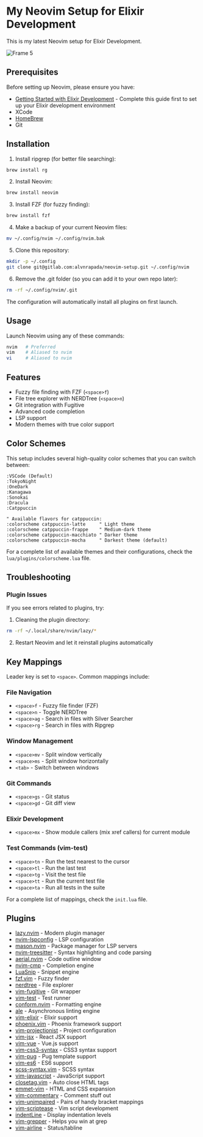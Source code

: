 # My Neovim Setup for Elixir Development

This is my latest Neovim setup for Elixir Development.

![Frame 5](https://github.com/user-attachments/assets/69a4a4cf-3bae-4824-b236-f6f30b6551a7)


## Prerequisites

Before setting up Neovim, please ensure you have:

- [Getting Started with Elixir Development](./GETTING_STARTED_WITH_ELIXIR.md) - Complete this guide first to set up your Elixir development environment
- XCode
- [HomeBrew](https://brew.sh)
- Git

## Installation

1. Install ripgrep (for better file searching):
```bash
brew install rg
```

2. Install Neovim:
```bash
brew install neovim
```

3. Install FZF (for fuzzy finding):
```bash
brew install fzf
```

4. Make a backup of your current Neovim files:
```bash
mv ~/.config/nvim ~/.config/nvim.bak
```

5. Clone this repository:
```bash
mkdir -p ~/.config
git clone git@gitlab.com:alvnrapada/neovim-setup.git ~/.config/nvim
```

6. Remove the .git folder (so you can add it to your own repo later):
```bash
rm -rf ~/.config/nvim/.git
```

The configuration will automatically install all plugins on first launch.

## Usage

Launch Neovim using any of these commands:
```bash
nvim   # Preferred
vim    # Aliased to nvim
vi     # Aliased to nvim
```

## Features

- Fuzzy file finding with FZF (`<space>f`)
- File tree explorer with NERDTree (`<space>n`)
- Git integration with Fugitive
- Advanced code completion
- LSP support
- Modern themes with true color support

## Color Schemes

This setup includes several high-quality color schemes that you can switch between:

```vim
:VSCode (Default)
:TokyoNight
:OneDark
:Kanagawa
:Sonokai
:Dracula
:Catppuccin 

" Available flavors for catppuccin:
:colorscheme catppuccin-latte     " Light theme
:colorscheme catppuccin-frappe    " Medium-dark theme
:colorscheme catppuccin-macchiato " Darker theme
:colorscheme catppuccin-mocha     " Darkest theme (default)

```

For a complete list of available themes and their configurations, check the `lua/plugins/colorscheme.lua` file.

## Troubleshooting

### Plugin Issues
If you see errors related to plugins, try:
1. Cleaning the plugin directory:
```bash
rm -rf ~/.local/share/nvim/lazy/*
```

2. Restart Neovim and let it reinstall plugins automatically

## Key Mappings

Leader key is set to `<space>`. Common mappings include:

### File Navigation
- `<space>f` - Fuzzy file finder (FZF)
- `<space>n` - Toggle NERDTree
- `<space>ag` - Search in files with Silver Searcher
- `<space>rg` - Search in files with Ripgrep

### Window Management
- `<space>mv` - Split window vertically
- `<space>ms` - Split window horizontally
- `<tab>` - Switch between windows

### Git Commands
- `<space>gs` - Git status
- `<space>gd` - Git diff view

### Elixir Development
- `<space>mx` - Show module callers (mix xref callers) for current module

### Test Commands (vim-test)
- `<space>tn` - Run the test nearest to the cursor
- `<space>tl` - Run the last test
- `<space>tg` - Visit the test file
- `<space>tt` - Run the current test file
- `<space>ta` - Run all tests in the suite

For a complete list of mappings, check the `init.lua` file.

## Plugins

- [lazy.nvim](https://github.com/folke/lazy.nvim) - Modern plugin manager
- [nvim-lspconfig](https://github.com/neovim/nvim-lspconfig) - LSP configuration
- [mason.nvim](https://github.com/williamboman/mason.nvim) - Package manager for LSP servers
- [nvim-treesitter](https://github.com/nvim-treesitter/nvim-treesitter) - Syntax highlighting and code parsing
- [aerial.nvim](https://github.com/stevearc/aerial.nvim) - Code outline window
- [nvim-cmp](https://github.com/hrsh7th/nvim-cmp) - Completion engine
- [LuaSnip](https://github.com/L3MON4D3/LuaSnip) - Snippet engine
- [fzf.vim](https://github.com/junegunn/fzf.vim) - Fuzzy finder
- [nerdtree](https://github.com/scrooloose/nerdtree) - File explorer
- [vim-fugitive](https://github.com/tpope/vim-fugitive) - Git wrapper
- [vim-test](https://github.com/vim-test/vim-test) - Test runner
- [conform.nvim](https://github.com/stevearc/conform.nvim) - Formatting engine
- [ale](https://github.com/dense-analysis/ale) - Asynchronous linting engine
- [vim-elixir](https://github.com/elixir-editors/vim-elixir) - Elixir support
- [phoenix.vim](https://github.com/c-brenn/phoenix.vim) - Phoenix framework support
- [vim-projectionist](https://github.com/tpope/vim-projectionist) - Project configuration
- [vim-jsx](https://github.com/mxw/vim-jsx) - React JSX support
- [vim-vue](https://github.com/storyn26383/vim-vue) - Vue.js support
- [vim-css3-syntax](https://github.com/hail2u/vim-css3-syntax) - CSS3 syntax support
- [vim-pug](https://github.com/digitaltoad/vim-pug) - Pug template support
- [vim-es6](https://github.com/isRuslan/vim-es6) - ES6 support
- [scss-syntax.vim](https://github.com/cakebaker/scss-syntax.vim) - SCSS syntax
- [vim-javascript](https://github.com/pangloss/vim-javascript) - JavaScript support
- [closetag.vim](https://github.com/vim-scripts/closetag.vim) - Auto close HTML tags
- [emmet-vim](https://github.com/mattn/emmet-vim) - HTML and CSS expansion
- [vim-commentary](https://github.com/tpope/vim-commentary) - Comment stuff out
- [vim-unimpaired](https://github.com/tpope/vim-unimpaired) - Pairs of handy bracket mappings
- [vim-scriptease](https://github.com/tpope/vim-scriptease) - Vim script development
- [indentLine](https://github.com/Yggdroot/indentLine) - Display indentation levels
- [vim-grepper](https://github.com/mhinz/vim-grepper) - Helps you win at grep
- [vim-airline](https://github.com/vim-airline/vim-airline) - Status/tabline
